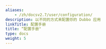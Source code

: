 ```yaml
---
aliases:
    - /zh/docsv2.7/user/configuration/
description: 以不同的方式来配置你的 Dubbo 应用
linkTitle: 配置手册
title: “配置手册"
type: docs
weight: 5
---
```

